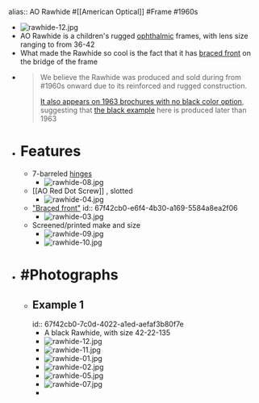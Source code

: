 alias:: AO Rawhide
#[[American Optical]] #Frame #1960s

- ![rawhide-12.jpg](../assets/rawhide-12_1744055868201_0.jpg)
- AO Rawhide is a children's rugged [ophthalmic]([[Ophthalmic]]) frames, with lens size ranging to from 36-42
- What made the Rawhide so cool is the fact that it has [braced front](((67f42cb0-e6f4-4b30-a169-5584a8ea2f06))) on the bridge of the frame
- > We believe the Rawhide was produced and sold during from #1960s onward due to its reinforced and rugged construction.
  >
  > [It also appears on 1963 brochures with no black color option](((67f42cb0-5985-41ed-91dc-930804819192))), suggesting that [the black example](((67f42cb0-7c0d-4022-a1ed-aefaf3b80f7e))) here is produced later than 1963
- # Features
	- 7-barreled [hinges]([[Hinge]])
		- ![rawhide-08.jpg](../assets/rawhide-08_1743882216012_0.jpg)
	- [[AO Red Dot Screw]] , slotted
		- ![rawhide-04.jpg](../assets/rawhide-04_1743882151805_0.jpg)
	- ["Braced front"]([[Reinforcement]])
	  id:: 67f42cb0-e6f4-4b30-a169-5584a8ea2f06
		- ![rawhide-03.jpg](../assets/rawhide-03_1743882230632_0.jpg)
	- Screened/printed make and size
		- ![rawhide-09.jpg](../assets/rawhide-09_1743882290420_0.jpg)
		- ![rawhide-10.jpg](../assets/rawhide-10_1743882407148_0.jpg)
- # #Photographs
	- ## Example 1
	  id:: 67f42cb0-7c0d-4022-a1ed-aefaf3b80f7e
		- A black Rawhide, with size 42-22-135
		- ![rawhide-12.jpg](../assets/rawhide-12_1743882449644_0.jpg)
		- ![rawhide-11.jpg](../assets/rawhide-11_1743882459855_0.jpg)
		- ![rawhide-01.jpg](../assets/rawhide-01_1743882352068_0.jpg)
		- ![rawhide-02.jpg](../assets/rawhide-02_1743882357973_0.jpg)
		- ![rawhide-05.jpg](../assets/rawhide-05_1743882363699_0.jpg)
		- ![rawhide-07.jpg](../assets/rawhide-07_1743882372868_0.jpg)
		-